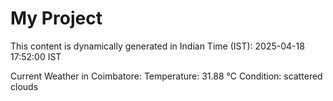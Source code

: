 # My Project

This content is dynamically generated in Indian Time (IST): 2025-04-18 17:52:00 IST


Current Weather in Coimbatore:
Temperature: 31.88 °C
Condition: scattered clouds
